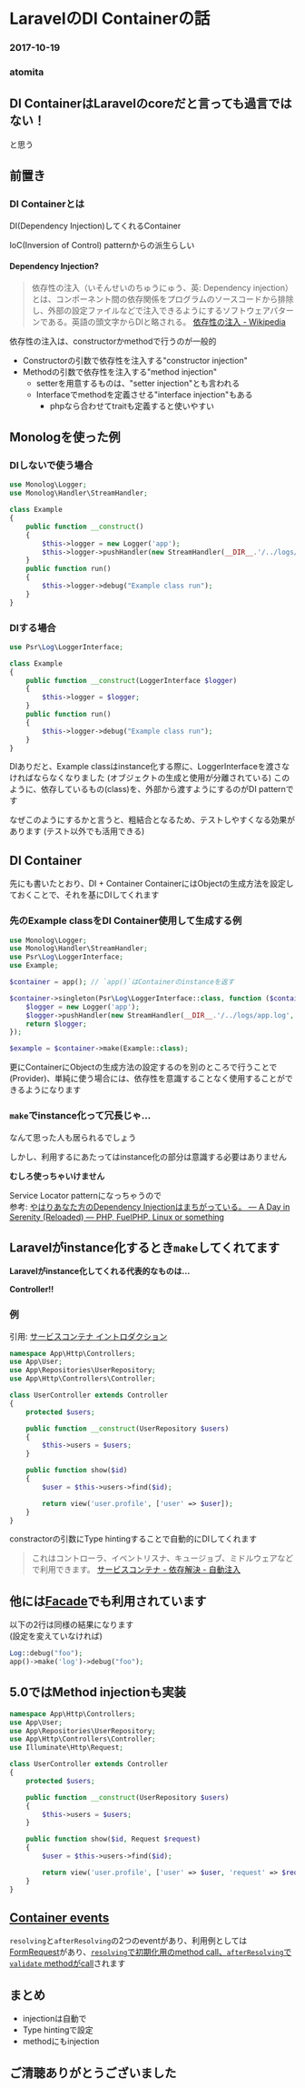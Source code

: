 # LaravelのDI Containerの話

### 2017-10-19

### atomita



## DI ContainerはLaravelのcoreだと言っても過言ではない！  
と思う



## 前置き



### DI Containerとは



DI(Dependency Injection)してくれるContainer

IoC(Inversion of Control) patternからの派生らしい



#### Dependency Injection?



> 依存性の注入（いそんせいのちゅうにゅう、英: Dependency injection）とは、コンポーネント間の依存関係をプログラムのソースコードから排除し、外部の設定ファイルなどで注入できるようにするソフトウェアパターンである。英語の頭文字からDIと略される。
[依存性の注入 - Wikipedia](https://ja.wikipedia.org/wiki/%E4%BE%9D%E5%AD%98%E6%80%A7%E3%81%AE%E6%B3%A8%E5%85%A5)

依存性の注入は、constructorかmethodで行うのが一般的



- Constructorの引数で依存性を注入する"constructor injection"
- Methodの引数で依存性を注入する"method injection"
    - setterを用意するものは、"setter injection"とも言われる
    - Interfaceでmethodを定義させる"interface injection"もある
        - phpなら合わせてtraitも定義すると使いやすい



## Monologを使った例



### DIしないで使う場合



```php
use Monolog\Logger;
use Monolog\Handler\StreamHandler;

class Example
{
    public function __construct()
    {
        $this->logger = new Logger('app');
        $this->logger->pushHandler(new StreamHandler(__DIR__.'/../logs/app.log', Logger::DEBUG));
    }
    public function run()
    {
        $this->logger->debug("Example class run");
    }
}
```



### DIする場合



```php
use Psr\Log\LoggerInterface;

class Example
{
    public function __construct(LoggerInterface $logger)
    {
        $this->logger = $logger;
    }
    public function run()
    {
        $this->logger->debug("Example class run");
    }
}
```



DIありだと、Example classはinstance化する際に、LoggerInterfaceを渡さなければならなくなりました
(オブジェクトの生成と使用が分離されている)
このように、依存しているもの(class)を、外部から渡すようにするのがDI patternです



なぜこのようにするかと言うと、粗結合となるため、テストしやすくなる効果があります
(テスト以外でも活用できる)



## DI Container



先にも書いたとおり、DI + Container
ContainerにはObjectの生成方法を設定しておくことで、それを基にDIしてくれます



### 先のExample classをDI Container使用して生成する例



```php
use Monolog\Logger;
use Monolog\Handler\StreamHandler;
use Psr\Log\LoggerInterface;
use Example;

$container = app(); // `app()`はContainerのinstanceを返す

$container->singleton(Psr\Log\LoggerInterface::class, function ($container) {
    $logger = new Logger('app');
    $logger->pushHandler(new StreamHandler(__DIR__.'/../logs/app.log', Logger::DEBUG));
    return $logger;
});

$example = $container->make(Example::class);
```



更にContainerにObjectの生成方法の設定するのを別のところで行うことで(Provider)、単純に使う場合には、依存性を意識することなく使用することができるようになります



### `make`でinstance化って冗長じゃ...

なんて思った人も居られるでしょう



しかし、利用するにあたってはinstance化の部分は意識する必要はありません



**むしろ使っちゃいけません**  
  
Service Locator patternになっちゃうので  
参考: [やはりあなた方のDependency Injectionはまちがっている。 — A Day in Serenity (Reloaded) — PHP, FuelPHP, Linux or something](http://blog.a-way-out.net/blog/2015/08/31/your-dependency-injection-is-wrong-as-I-expected/)



## Laravelがinstance化するとき`make`してくれてます



**Laravelがinstance化してくれる代表的なものは...**



**Controller!!**



### 例



引用: [サービスコンテナ イントロダクション](https://readouble.com/laravel/5.4/ja/container.html#introduction)

```php
namespace App\Http\Controllers;
use App\User;
use App\Repositories\UserRepository;
use App\Http\Controllers\Controller;

class UserController extends Controller
{
    protected $users;

    public function __construct(UserRepository $users)
    {
        $this->users = $users;
    }

    public function show($id)
    {
        $user = $this->users->find($id);

        return view('user.profile', ['user' => $user]);
    }
}
```



constractorの引数にType hintingすることで自動的にDIしてくれます



> これはコントローラ、イベントリスナ、キュージョブ、ミドルウェアなどで利用できます。
> [サービスコンテナ - 依存解決 - 自動注入](https://readouble.com/laravel/5.4/ja/container.html#automatic-injection)



## 他には[Facade](https://readouble.com/laravel/5.4/ja/facades.html)でも利用されています



以下の2行は同様の結果になります  
(設定を変えていなければ)

```php
Log::debug("foo");
app()->make('log')->debug("foo");
```



## 5.0ではMethod injectionも実装



```php
namespace App\Http\Controllers;
use App\User;
use App\Repositories\UserRepository;
use App\Http\Controllers\Controller;
use Illuminate\Http\Request;

class UserController extends Controller
{
    protected $users;

    public function __construct(UserRepository $users)
    {
        $this->users = $users;
    }

    public function show($id, Request $request)
    {
        $user = $this->users->find($id);

        return view('user.profile', ['user' => $user, 'request' => $request]);
    }
}
```



## [Container events](https://readouble.com/laravel/5.4/ja/container.html#container-events)



`resolving`と`afterResolving`の2つのeventがあり、利用例としては[FormRequest](https://readouble.com/laravel/5.4/ja/validation.html#form-request-validation)があり、[`resolving`で初期化用のmethod call、`afterResolving`で`validate` methodがcall][1]されます



## まとめ



- injectionは自動で
- Type hintingで設定
- methodにもinjection



## ご清聴ありがとうございました

[1]: https://sourcegraph.com/github.com/laravel/framework@3a16d196bd8d2b7761c9b0060a30a3687c3ea201/-/blob/src/Illuminate/Foundation/Providers/FormRequestServiceProvider.php#L28

